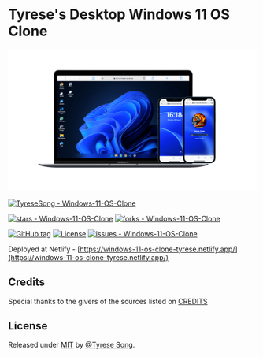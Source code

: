 # Tyrese's Desktop Windows 11 OS Clone

![Mockup](./docs/images/mockup.png)

[![TyreseSong - Windows-11-OS-Clone](https://img.shields.io/static/v1?label=TyreseSong&message=Windows-11-OS-Clone&color=blue&logo=github)](https://github.com/TyreseSong/Windows-11-OS-Clone "Go to GitHub repo")
<!-- [![pages-build-deployment](https://github.com/TyreseSong/Windows-11-OS-Clone/actions/workflows/pages/pages-build-deployment/badge.svg?branch=main)](https://github.com/TyreseSong/Windows-11-OS-Clone/actions/workflows/pages/pages-build-deployment) -->
[![stars - Windows-11-OS-Clone](https://img.shields.io/github/stars/TyreseSong/Windows-11-OS-Clone?style=social)](https://github.com/TyreseSong/Windows-11-OS-Clone)
[![forks - Windows-11-OS-Clone](https://img.shields.io/github/forks/TyreseSong/Windows-11-OS-Clone?style=social)](https://github.com/TyreseSong/Windows-11-OS-Clone)

[![GitHub tag](https://img.shields.io/github/tag/TyreseSong/Windows-11-OS-Clone?include_prereleases=&sort=semver&color=blue)](https://github.com/TyreseSong/Windows-11-OS-Clone/releases/)
[![License](https://img.shields.io/badge/License-MIT-blue)](#license)
[![issues - Windows-11-OS-Clone](https://img.shields.io/github/issues/TyreseSong/Windows-11-OS-Clone)](https://github.com/TyreseSong/Windows-11-OS-Clone/issues)

Deployed at Netlify - [https://windows-11-os-clone-tyrese.netlify.app/](https://windows-11-os-clone-tyrese.netlify.app/)

## Credits

Special thanks to the givers of the sources listed on [CREDITS](https://github.com/TyreseSong/Windows-11-OS-Clone/blob/main/CREDITS.md)

## License

Released under [MIT](/LICENSE) by [@Tyrese Song](https://github.com/TyreseSong).